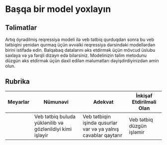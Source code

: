# Başqa bir model yoxlayın

## Təlimatlar

Artıq öyrədilmiş reqressiya modeli ilə veb tətbiq qurduqdan sonra bu veb tətbiqini yenidən qurmaq üçün əvvəlki reqressiya dərsindəki modellərdən birini istifadə edin. Balqabaq datalarını əks etdirmək üçün mövcud üslubu saxlaya və ya fərqli dizayn edə bilərsiniz. Modelinizin təlim metodunu düzgün əks etdirmək üçün daxil edilən məlumatları dəyişdirdiyinizdən əmin olun.

## Rubrika

| Meyarlar | Nümunəvi | Adekvat | İnkişaf Etdirilməli Olan |
| -------- | -------- | ------- | ------------------------ |
|          | Veb tətbiq buluda yüklənilib və gözlənildiyi kimi işləyir | Veb tətbiqin işində qusurlar var və ya yalnış cavablar qaytarır | Veb tətbiq düzgün işləmir |

